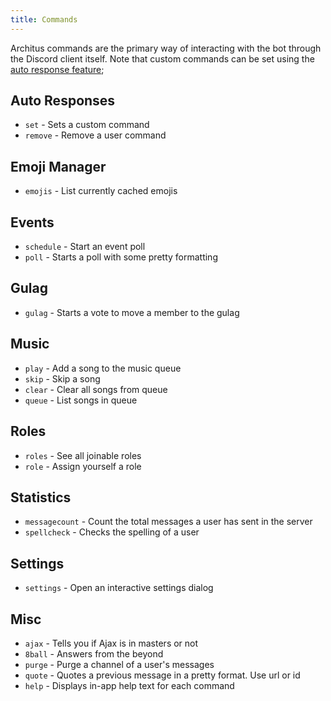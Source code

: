 ```yaml
---
title: Commands
---
```


Architus commands are the primary way of interacting with the bot through the Discord client itself. Note that custom commands can be set using the [auto response feature](./features/auto-responses);

## Auto Responses

* `set` - Sets a custom command
* `remove` - Remove a user command

## Emoji Manager

* `emojis` - List currently cached emojis

## Events

* `schedule` - Start an event poll
* `poll` - Starts a poll with some pretty formatting

## Gulag

* `gulag` - Starts a vote to move a member to the gulag

## Music

* `play` - Add a song to the music queue
* `skip` - Skip a song
* `clear` - Clear all songs from queue
* `queue`  - List songs in queue

## Roles

* `roles` - See all joinable roles
* `role` - Assign yourself a role

## Statistics

* `messagecount` - Count the total messages a user has sent in the server
* `spellcheck` - Checks the spelling of a user

## Settings

* `settings` - Open an interactive settings dialog

## Misc

* `ajax` - Tells you if Ajax is in masters or not
* `8ball` - Answers from the beyond
* `purge` - Purge a channel of a user's messages
* `quote` - Quotes a previous message in a pretty format. Use url or id
* `help` - Displays in-app help text for each command

